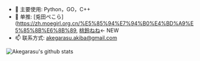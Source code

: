 - 🔭 主要使用: Python，GO，C++
- 🌱 单推: [兎田ぺこら](https://zh.moegirl.org.cn/%E5%85%94%E7%94%B0%E4%BD%A9%E5%85%8B%E6%8B%89, [桃鈴ねね](https://zh.moegirl.org.cn/%E6%A1%83%E9%93%83%E9%9F%B3%E9%9F%B3)<- NEW
- 📫 联系方式: akegarasu.akiba@gmail.com

![Akegarasu's github stats](https://github-readme-stats.vercel.app/api?username=Akegarasu&show_icons=true)

<!--
**Akegarasu/Akegarasu** is a ✨ _special_ ✨ repository because its `README.md` (this file) appears on your GitHub profile.

Here are some ideas to get you started:

- 🔭 I’m currently working on ...
- 🌱 I’m currently learning ...
- 👯 I’m looking to collaborate on ...
- 🤔 I’m looking for help with ...
- 💬 Ask me about ...
- 📫 How to reach me: ...
- 😄 Pronouns: ...
- ⚡ Fun fact: ...
-->
